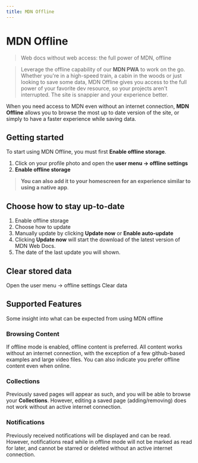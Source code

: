 ```yaml
---
title: MDN Offline
---
```


# MDN Offline

> Web docs without web access: the full power of MDN, offline



> Leverage the offline capability of our **MDN PWA** to work on the go. Whether you're in a high-speed train, a cabin in the woods or just looking to save some data, MDN Offline gives you access to the full power of your favorite dev resource, so your projects aren't interrupted. The site is snappier and your experience better.

When you need access to MDN even without an internet connection, **MDN Offline** allows you to browse the most up to date version of the site, or simply to have a faster experience while saving data.

## Getting started

To start using MDN Offline, you must first **Enable offline storage**. 

1. Click on your profile photo and open the **user menu -> offline settings**
2. **Enable offline storage**

> **You can also add it to your homescreen for an experience similar to using a native app**.

## Choose how to stay up-to-date
1. Enable offline storage
2. Choose how to update
3. Manually update by clicking **Update now** or **Enable auto-update**
4. Clicking **Update now** will start the download of the latest version of MDN Web Docs.
5. The date of the last update you will shown.

## Clear stored data
Open the user menu -> offline settings
Clear data

## Supported Features
Some insight into what can be expected from using MDN offline

### Browsing Content
If offline mode is enabled, offline content is preferred. All content works without an internet connection, with the exception of a few github-based examples and large video files.
You can also indicate you prefer offline content even when online. 

### Collections
Previously saved pages will appear as such, and you will be able to browse your **Collections**.
However, editing a saved page (adding/removing) does not work without an active internet connection.

### Notifications
Previously received notifications will be displayed and can be read.
However, notifications read while in offline mode will not be marked as read for later, and cannot be starred or deleted without an active internet connection.


